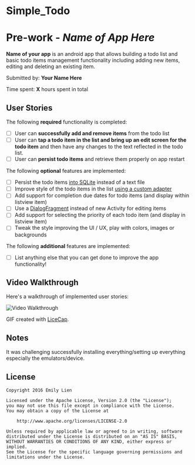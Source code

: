 # Simple_Todo

# Pre-work - *Name of App Here*

**Name of your app** is an android app that allows building a todo list and basic todo items management functionality including adding new items, editing and deleting an existing item.

Submitted by: **Your Name Here**

Time spent: **X** hours spent in total

## User Stories

The following **required** functionality is completed:

* [ ] User can **successfully add and remove items** from the todo list
* [ ] User can **tap a todo item in the list and bring up an edit screen for the todo item** and then have any changes to the text reflected in the todo list.
* [ ] User can **persist todo items** and retrieve them properly on app restart

The following **optional** features are implemented:

* [ ] Persist the todo items [into SQLite](http://guides.codepath.com/android/Persisting-Data-to-the-Device#sqlite) instead of a text file
* [ ] Improve style of the todo items in the list [using a custom adapter](http://guides.codepath.com/android/Using-an-ArrayAdapter-with-ListView)
* [ ] Add support for completion due dates for todo items (and display within listview item)
* [ ] Use a [DialogFragment](http://guides.codepath.com/android/Using-DialogFragment) instead of new Activity for editing items
* [ ] Add support for selecting the priority of each todo item (and display in listview item)
* [ ] Tweak the style improving the UI / UX, play with colors, images or backgrounds

The following **additional** features are implemented:

* [ ] List anything else that you can get done to improve the app functionality!

## Video Walkthrough 

Here's a walkthrough of implemented user stories:

<img src='http://imgur.com/CesR03C' title='Video Walkthrough' width='' alt='Video Walkthrough' />

GIF created with [LiceCap](http://www.cockos.com/licecap/).

## Notes

It was challenging successfully installing everything/setting up everything especially the emulators/device.

## License

    Copyright 2016 Emily Lien

    Licensed under the Apache License, Version 2.0 (the "License");
    you may not use this file except in compliance with the License.
    You may obtain a copy of the License at

        http://www.apache.org/licenses/LICENSE-2.0

    Unless required by applicable law or agreed to in writing, software
    distributed under the License is distributed on an "AS IS" BASIS,
    WITHOUT WARRANTIES OR CONDITIONS OF ANY KIND, either express or implied.
    See the License for the specific language governing permissions and
    limitations under the License.
